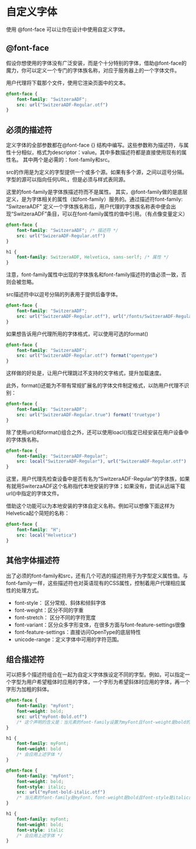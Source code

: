 # 自定义字体

使用 @font-face 可以让你在设计中使用自定义字体。

## @font-face

假设你想使用的字体没有广泛安装，而是个十分特别的字体，借助@font-face的魔力，你可以定义一个专门的字体族名称，对应于服务器上的一个字体文件。

用户代理将下载那个文件，使用它渲染页面中的文本。

```CSS
@font-face {
    font-family: "SwitzeraADF";
    src: url("SwitzeraADF-Regular.otf")
}
```

## 必须的描述符

定义字体的全部参数都在@font-face {} 结构中编写。这些参数称为描述符，与属性十分相似，格式为descriptor：value。其中多数描述符都是直接使用现有的属性名。
其中两个是必需的：font-family和src。

src的作用是为定义的字型提供一个或多个源。如果有多个源，之间以逗号分隔。字型的源可以指向任何URL，但是必须与样式表同源。

这里的font-family是字体族描述符而不是属性。
其实，@font-family做的是底层定义，是为字体相关的属性（如font-family）服务的。通过描述符font-family: “SwitzeraADF” 定义一个字体族名称后，用户代理的字体族名称表中便会出现“SwitzeraADF”条目，可以在font-family属性的值中引用。（有点像变量定义）

```CSS
@font-face {
    font-family: "SwitzeraADF"; /* 描述符 */
    src: url("SwizeraADF-Regular.otf")
}

h1 {
    font-family: SwitzeraADF, Helvetica, sans-serlf; /* 属性 */
}

```

注意，font-family属性中出现的字体族名和font-family描述符的值必须一致，否则会被忽略。

src描述符中以逗号分隔的列表用于提供后备字体。

```CSS
@font-face {
    font-family: "SwitzeraADF";
    src: url("SwitzeraADF-Regular.otf"), url("/fonts/SwitzeraADF-Regular.otf")
}
```

如果想告诉用户代理所用的字体格式，可以使用可选的format()

```CSS
@font-face {
    font-family: "SwitzeraADF";
    src: url("SwitzeraADF-Regular.otf") format("opentype")
}
```

这样做的好处是，让用户代理跳过不支持的文字格式，提升加载速度。

此外，format()还能为不带有常规扩展名的字体文件制定格式，以防用户代理不识别：

```CSS
@font-face {
    font-family: "SwitzeraADF";
    src: url("SwitzeraADF-Regular.true") format('truetype')
}
```

除了使用url()和format()组合之外，还可以使用loacl()指定已经安装在用户设备中的字体族名称。

```CSS
@font-face {
    font-family: "SwitzeraADF-Regular";
    src: local("SwitzeraADF-Regular"), url("SwitzeraADF-Regular.otf")
}
```

这里，用户代理先检查设备中是否有名为“SwitzeraADF-Regular“的字体族，如果有就用SwiterzaADF这个名称指代本地安装的字体；如果没有，尝试从远端下载url()中指定的字体文件。

借助这个功能可以为本地安装的字体自定义名称。例如可以想像下面这样为Helvetica起个简短的名称：

```CSS
@font-face {
    font-family: "H";
    src: local("Helvetica")
}
```

## 其他字体描述符

出了必须的font-family和src，还有几个可选的描述符用于为字型定义属性值。与font-family一样，这些描述符也对英语现有的CSS属性，控制着用户代理相应属性的处理方式。

* font-style： 区分常规、斜体和倾斜字体
* font-weight：区分不同的字重
* font-stretch： 区分不同的字符宽度
* font-variant：区分众多字形变体，在很多方面与font-feature-settings很像
* font-feature-settings：直接访问OpenType的底层特性
* unicode-range：定义字体中可用的字符范围。

## 组合描述符

可以把多个描述符组合在一起为自定义字体族设定不同的字型。例如，可以指定一个字型为用户希望粗体时应用的字体，一个字形为希望斜体时应用的字体，再一个字形为加粗的斜体。

```CSS
@font-face {
    font-family: "myFont";
    font-weight: bold;
    src: url("myFont-Bold.otf")
    /* 这个声明的含义是：当元素的font-family设置为myFont且font-weight是bold的时候，应用myFont-Blod.otf文件的字体 */
}

h1 { 
    font-family: myFont; 
    font-weight: bold 
    /* 会应用上述字体 */
}

@font-face {
    font-family: "myFont";
    font-weight: bold;
    font-style: italic;
    src: url("myFont-bold-italic.otf")
    /* 当元素的font-family是myFont、font-weight是bold且font-style是italic的时候，应用myFont-Bold-Italic.otf的字体 */
}

h1 { 
    font-family: myFont; 
    font-weight: bold; 
    font-style: italic
    /* 会应用上述字体 */
}
```
